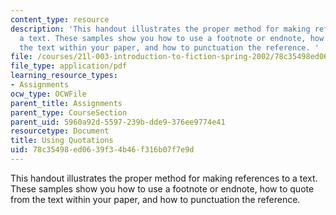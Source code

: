 ```yaml
---
content_type: resource
description: 'This handout illustrates the proper method for making references to
  a text. These samples show you how to use a footnote or endnote, how to quote from
  the text within your paper, and how to punctuation the reference. '
file: /courses/21l-003-introduction-to-fiction-spring-2002/78c35498ed0639f34b46f316b07f7e9d_using_quotations.pdf
file_type: application/pdf
learning_resource_types:
- Assignments
ocw_type: OCWFile
parent_title: Assignments
parent_type: CourseSection
parent_uid: 5960a92d-5597-239b-dde9-376ee9774e41
resourcetype: Document
title: Using Quotations
uid: 78c35498-ed06-39f3-4b46-f316b07f7e9d
---
```

This handout illustrates the proper method for making references to a text. These samples show you how to use a footnote or endnote, how to quote from the text within your paper, and how to punctuation the reference. 

